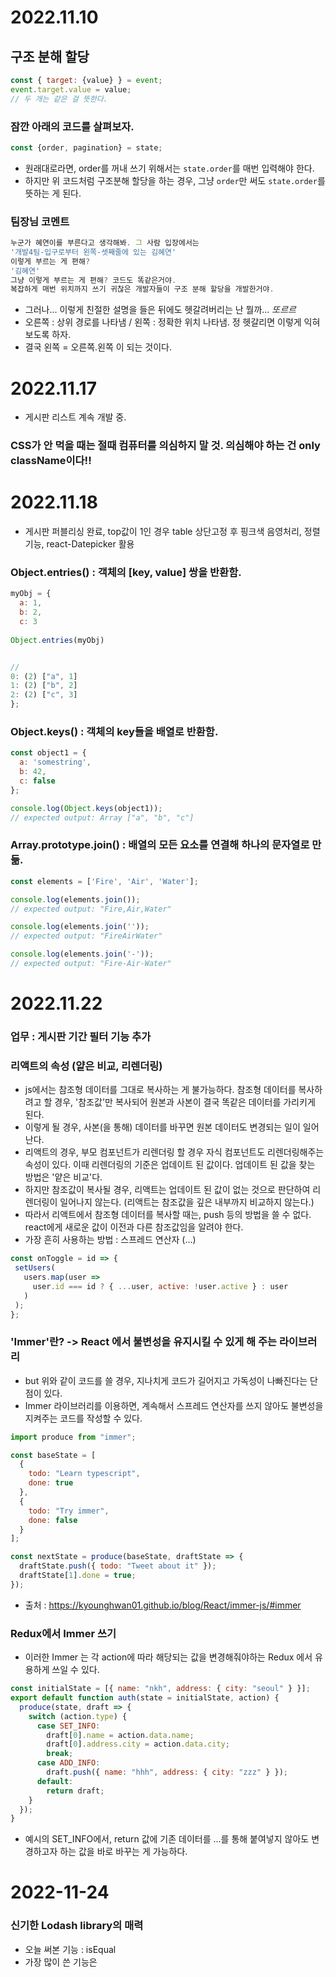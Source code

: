 # 2022.11.10 
## 구조 분해 할당 

```js
const { target: {value} } = event;
event.target.value = value;
// 두 개는 같은 걸 뜻한다.
```

### 잠깐 아래의 코드를 살펴보자.
```js
const {order, pagination} = state;
```
- 원래대로라면, order를 꺼내 쓰기 위해서는 `state.order`를 매번 입력해야 한다.   
- 하지만 위 코드처럼 구조분해 할당을 하는 경우, 그냥 `order`만 써도 `state.order`를 뜻하는 게 된다.   
### 팀장님 코멘트

```js
누군가 혜연이를 부른다고 생각해봐. 그 사람 입장에서는
'개발4팀-입구로부터 왼쪽-셋째줄에 있는 김혜연'
이렇게 부르는 게 편해?
'김혜연'
그냥 이렇게 부르는 게 편해? 코드도 똑같은거야.
복잡하게 매번 위치까지 쓰기 귀찮은 개발자들이 구조 분해 할당을 개발한거야.
```

- 그러나... 이렇게 친절한 설명을 들은 뒤에도 헷갈려버리는 난 뭘까...  *또르르*
- 오른쪽 : 상위 경로를 나타냄 / 왼쪽 : 정확한 위치 나타냄. 정 헷갈리면 이렇게 익혀보도록 하자.
- 결국 왼쪽 = 오른쪽.왼쪽   이 되는 것이다.


# 2022.11.17
- 게시판 리스트 계속 개발 중.
### CSS가 안 먹을 때는 절때 컴퓨터를 의심하지 말 것. 의심해야 하는 건 only className이다!!

# 2022.11.18
- 게시판 퍼블리싱 완료, top값이 1인 경우 table 상단고정 후 핑크색 음영처리, 정렬기능, react-Datepicker 활용 
### Object.entries() : 객체의 [key, value] 쌍을 반환함. 
```js
myObj = {
  a: 1,
  b: 2,
  c: 3
  
Object.entries(myObj)


//
0: (2) ["a", 1]
1: (2) ["b", 2]
2: (2) ["c", 3]
};
```




### Object.keys() : 객체의 key들을 배열로 반환함.
```js
const object1 = {
  a: 'somestring',
  b: 42,
  c: false
};

console.log(Object.keys(object1));
// expected output: Array ["a", "b", "c"]
```

### Array.prototype.join() : 배열의 모든 요소를 연결해 하나의 문자열로 만듦.
```js
const elements = ['Fire', 'Air', 'Water'];

console.log(elements.join());
// expected output: "Fire,Air,Water"

console.log(elements.join(''));
// expected output: "FireAirWater"

console.log(elements.join('-'));
// expected output: "Fire-Air-Water"
```

# 2022.11.22
### 업무 : 게시판 기간 필터 기능 추가 
### 리액트의 속성 (얕은 비교, 리렌더링)
- js에서는 참조형 데이터를 그대로 복사하는 게 불가능하다. 참조형 데이터를 복사하려고 할 경우, '참조값'만 복사되어 원본과 사본이 결국 똑같은 데이터를 가리키게 된다.
- 이렇게 될 경우, 사본(을 통해) 데이터를 바꾸면 원본 데이터도 변경되는 일이 일어난다.
- 리액트의 경우, 부모 컴포넌트가 리렌더링 할 경우 자식 컴포넌트도 리렌더링해주는 속성이 있다. 이때 리렌더링의 기준은 업데이트 된 값이다. 업데이트 된 값을 찾는 방법은 '얕은 비교'다. 
- 하지만 참조값이 복사될 경우, 리액트는 업데이트 된 값이 없는 것으로 판단하여 리렌더링이 일어나지 않는다. (리액트는 참조값을 깊은 내부까지 비교하지 않는다.)
- 따라서 리액트에서 참조형 데이터를 복사할 때는, push 등의 방법을 쓸 수 없다. react에게 새로운 값이 이전과 다른 참조값임을 알려야 한다.
- 가장 흔히 사용하는 방법 : 스프레드 연산자 (...)
 ```js
 const onToggle = id => {
  setUsers(
    users.map(user =>
      user.id === id ? { ...user, active: !user.active } : user
    )
  );
};
```

### 'Immer'란? -> React 에서 불변성을 유지시킬 수 있게 해 주는 라이브러리
- but 위와 같이 코드를 쓸 경우, 지나치게 코드가 길어지고 가독성이 나빠진다는 단점이 있다.
- Immer 라이브러리를 이용하면, 계속해서 스프레드 연산자를 쓰지 않아도 불변성을 지켜주는 코드를 작성할 수 있다.
``` js
import produce from "immer";

const baseState = [
  {
    todo: "Learn typescript",
    done: true
  },
  {
    todo: "Try immer",
    done: false
  }
];

const nextState = produce(baseState, draftState => {
  draftState.push({ todo: "Tweet about it" });
  draftState[1].done = true;
});
```
- 출처 : https://kyounghwan01.github.io/blog/React/immer-js/#immer

### Redux에서 Immer 쓰기
- 이러한 Immer 는 각 action에 따라 해당되는 값을 변경해줘야하는 Redux 에서 유용하게 쓰일 수 있다.

```js
const initialState = [{ name: "nkh", address: { city: "seoul" } }];
export default function auth(state = initialState, action) {
  produce(state, draft => {
    switch (action.type) {
      case SET_INFO:
        draft[0].name = action.data.name;
        draft[0].address.city = action.data.city;
        break;
      case ADD_INFO:
        draft.push({ name: "hhh", address: { city: "zzz" } });
      default:
        return draft;
    }
  });
}
```
- 예시의 SET_INFO에서, return 값에 기존 데이터를 ...를 통해 붙여넣지 않아도 변경하고자 하는 값을 바로 바꾸는 게 가능하다.

# 2022-11-24
### 신기한 Lodash library의 매력
- 오늘 써본 기능 : isEqual
- 가장 많이 쓴 기능은 
